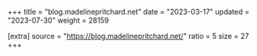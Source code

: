 +++
title = "blog.madelinepritchard.net"
date = "2023-03-17"
updated = "2023-07-30"
weight = 28159

[extra]
source = "https://blog.madelinepritchard.net/"
ratio = 5
size = 27
+++

